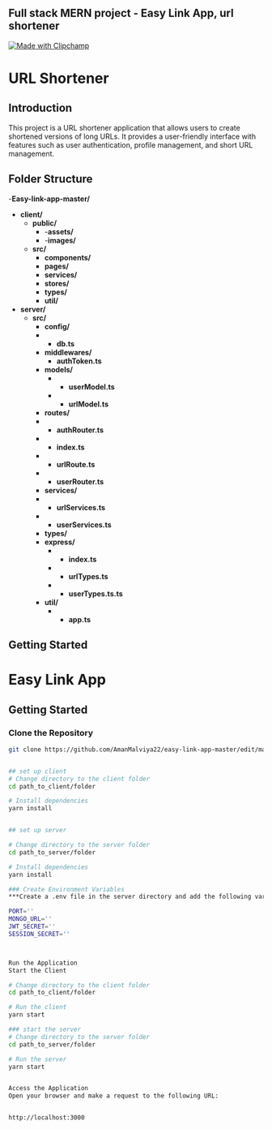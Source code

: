 ## Full stack MERN project - Easy Link App, url shortener


[![Made with Clipchamp](https://clipchamp.com/e.svg)](https://clipchamp.com/watch/Do9UOciGzYv?utm_source=embed&utm_medium=embed&utm_campaign=watch)

# URL Shortener

## Introduction

This project is a URL shortener application that allows users to create shortened versions of long URLs. It provides a user-friendly interface with features such as user authentication, profile management, and short URL management.
## Folder Structure

-**Easy-link-app-master/**
- **client/**
  - **public/**
     - -**assets/**
     - -**images/**
  - **src/**
    - **components/**
    - **pages/**
    - **services/**   
    - **stores/** 
    - **types/**   
    - **util/**
- **server/**
  - **src/**    
    - **config/**
     - - **db.ts**
    - **middlewares/**
        - **authToken.ts**
    - **models/**
      - - **userModel.ts**
      - - **urlModel.ts**
     - **routes/**
     - -  **authRouter.ts**
     - -  **index.ts**
     - -  **urlRoute.ts**
     - -  **userRouter.ts**
     - **services/**
      - - **urlServices.ts**
      - - **userServices.ts**
     - **types/**
      - **express/**
        - - **index.ts**
        - - **urlTypes.ts**
        - - **userTypes.ts.ts**   
     - **util/**
       - - **app.ts**






## Getting Started

# Easy Link App

## Getting Started

### Clone the Repository

```bash
git clone https://github.com/AmanMalviya22/easy-link-app-master/edit/main/


## set up client
# Change directory to the client folder
cd path_to_client/folder

# Install dependencies
yarn install


## set up server

# Change directory to the server folder
cd path_to_server/folder

# Install dependencies
yarn install

### Create Environment Variables
***Create a .env file in the server directory and add the following variables:***

PORT=''
MONGO_URL=''
JWT_SECRET=''
SESSION_SECRET=''



Run the Application
Start the Client

# Change directory to the client folder
cd path_to_client/folder

# Run the client
yarn start

### start the server
# Change directory to the server folder
cd path_to_server/folder

# Run the server
yarn start


Access the Application
Open your browser and make a request to the following URL:


http://localhost:3000






